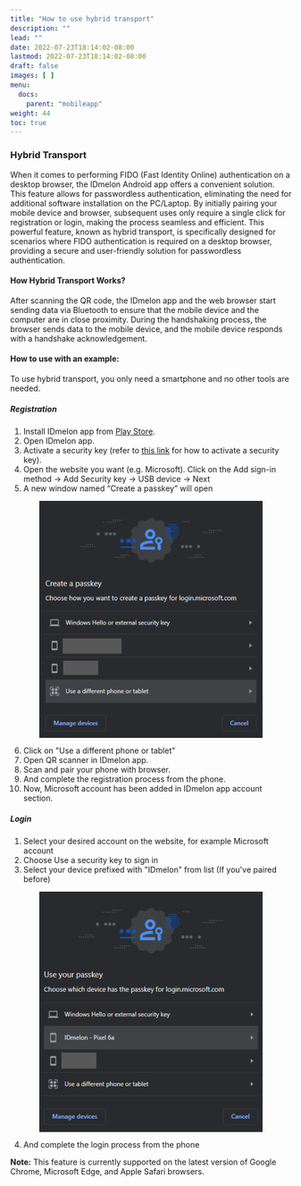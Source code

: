 ```yaml
---
title: "How to use hybrid transport"
description: ""
lead: ""
date: 2022-07-23T18:14:02-08:00
lastmod: 2022-07-23T18:14:02-08:00
draft: false
images: [ ]
menu:
  docs:
    parent: "mobileapp"
weight: 44
toc: true
---
```


### Hybrid Transport

When it comes to performing FIDO (Fast Identity Online) authentication on a desktop browser, the IDmelon Android app
offers a convenient solution. This feature allows for passwordless authentication, eliminating the need for additional
software installation on the PC/Laptop. By initially pairing your mobile device and browser, subsequent uses only
require a single click for registration or login, making the process seamless and efficient. This powerful feature,
known as hybrid transport, is specifically designed for scenarios where FIDO authentication is required on a desktop
browser, providing a secure and user-friendly solution for passwordless authentication.

#### How Hybrid Transport Works?

After scanning the QR code, the IDmelon app and the web browser start sending data via Bluetooth to ensure that the
mobile device and the computer are in close proximity.
During the handshaking process, the browser sends data to the mobile device, and the mobile device responds with a
handshake acknowledgement.

#### How to use with an example:

To use hybrid transport, you only need a smartphone and no other tools are needed.

##### Registration

1. Install IDmelon app
   from [Play Store](https://play.google.com/store/apps/details?id=com.vancosys.authenticator.business).
2. Open IDmelon app.
3. Activate a security key (refer to [this link](https://docs.idmelon.com/docs/for_users/activate_work_account/) for how
   to activate a security key).
4. Open the website you want (e.g. Microsoft). Click on the Add sign-in method -> Add Security key -> USB device -> Next
5. A new window named “Create a passkey” will open

<img src="../../../../static/images/vendor/MobileApp/hybrid_transport_1.png" width="400" style="display: block; margin: 0 auto;"/>

6. Click on "Use a different phone or tablet"
7. Open QR scanner in IDmelon app.
8. Scan and pair your phone with browser.
9. And complete the registration process from the phone.
10. Now, Microsoft account has been added in IDmelon app account section.

##### Login

1. Select your desired account on the website, for example Microsoft account
2. Choose Use a security key to sign in
3. Select your device prefixed with "IDmelon" from list (If you've paired before)

<img src="../../../../static/images/vendor/MobileApp/hybrid_transport_2.png" width="400" style="display: block; margin: 0 auto;"/>

4. And complete the login process from the phone

**Note:** This feature is currently supported on the latest version of Google Chrome, Microsoft Edge, and Apple Safari
browsers.
